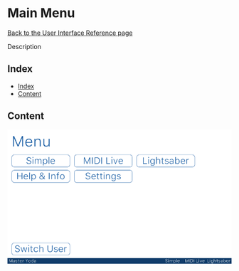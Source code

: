 # Main Menu

[Back to the User Interface Reference page](README.md#readme)

Description

## Index
* [Index](#index)
* [Content](#content)

## Content

![Main Menu](/Documentation/Pictures/UI/Menu.png)
